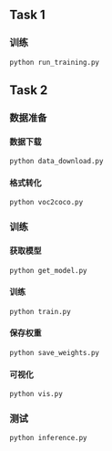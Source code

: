 ## Task 1
### 训练
`python run_training.py`
## Task 2
### 数据准备
#### 数据下载
`python data_download.py`
#### 格式转化
`python voc2coco.py`
### 训练
#### 获取模型
`python get_model.py`
#### 训练
`python train.py`
#### 保存权重
`python save_weights.py`
#### 可视化
`python vis.py`
### 测试
`python inference.py`
